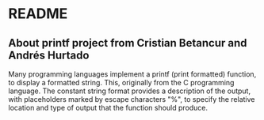 # README
## About printf project from Cristian Betancur and Andrés Hurtado

Many programming languages implement a printf (print formatted) function, to display a formatted string. This, originally from the C programming language. The constant string format provides a description of the output, with placeholders marked by escape characters "%", to specify the relative location and type of output that the function should produce.
